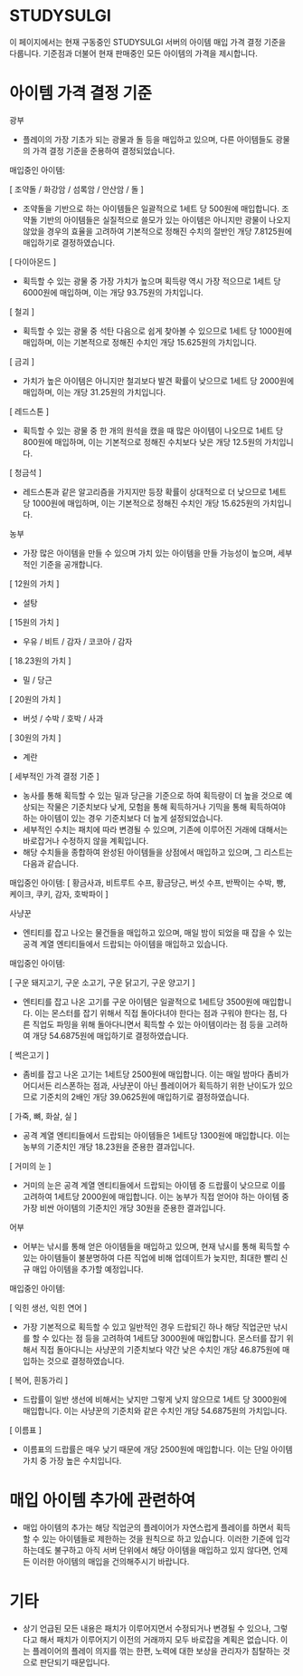# STUDYSULGI
이 페이지에서는 현재 구동중인 STUDYSULGI 서버의 아이템 매입 가격 결정 기준을 다룹니다.
기준점과 더불어 현재 판매중인 모든 아이템의 가격을 제시합니다.

# 아이템 가격 결정 기준

광부
- 플레이의 가장 기초가 되는 광물과 돌 등을 매입하고 있으며, 다른 아이템들도 광물의 가격 결정 기준을 준용하여 결정되었습니다.

매입중인 아이템:

[ 조약돌 / 화강암 / 섬록암 / 안산암 / 돌 ]

- 조약돌을 기반으로 하는 아이템들은 일괄적으로 1세트 당 500원에 매입합니다. 조약돌 기반의 아이템들은 실질적으로 쓸모가 있는 아이템은 아니지만 광물이 나오지 않았을 경우의 효율을 고려하여 기본적으로 정해진 수치의 절반인 개당 7.8125원에 매입하기로 결정하였습니다.

[ 다이아몬드 ]

- 획득할 수 있는 광물 중 가장 가치가 높으며 획득량 역시 가장 적으므로 1세트 당 6000원에 매입하며, 이는 개당 93.75원의 가치입니다.

[ 철괴 ]

- 획득할 수 있는 광물 중 석탄 다음으로 쉽게 찾아볼 수 있으므로 1세트 당 1000원에 매입하며, 이는 기본적으로 정해진 수치인 개당 15.625원의 가치입니다.

[ 금괴 ]

- 가치가 높은 아이템은 아니지만 철괴보다 발견 확률이 낮으므로 1세트 당 2000원에 매입하며, 이는 개당 31.25원의 가치입니다.

[ 레드스톤 ]

- 획득할 수 있는 광물 중 한 개의 원석을 캤을 때 많은 아이템이 나오므로 1세트 당 800원에 매입하며, 이는 기본적으로 정해진 수치보다 낮은 개당 12.5원의 가치입니다.

[ 청금석 ]

- 레드스톤과 같은 알고리즘을 가지지만 등장 확률이 상대적으로 더 낮으므로 1세트 당 1000원에 매입하며, 이는 기본적으로 정해진 수치인 개당 15.625원의 가치입니다.

농부
- 가장 많은 아이템을 만들 수 있으며 가치 있는 아이템을 만들 가능성이 높으며, 세부적인 기준을 공개합니다.

[ 12원의 가치 ]

- 설탕

[ 15원의 가치 ]

- 우유 / 비트 / 감자 / 코코아 / 감자

[ 18.23원의 가치 ]

- 밀 / 당근
  
[ 20원의 가치 ]

- 버섯 / 수박 / 호박 / 사과

[ 30원의 가치 ]
- 계란

[ 세부적인 가격 결정 기준 ]

- 농사를 통해 획득할 수 있는 밀과 당근을 기준으로 하여 획득량이 더 높을 것으로 예상되는 작물은 기준치보다 낮게, 모험을 통해 획득하거나 기믹을 통해 획득하여야 하는 아이템이 있는 경우 기준치보다 더 높게 설정되었습니다.
- 세부적인 수치는 패치에 따라 변경될 수 있으며, 기존에 이루어진 거래에 대해서는 바로잡거나 수정하지 않을 계획입니다.
- 해당 수치들을 종합하여 완성된 아이템들을 상점에서 매입하고 있으며, 그 리스트는 다음과 같습니다.

매입중인 아이템:
[ 황금사과, 비트루트 수프, 황금당근, 버섯 수프, 반짝이는 수박, 빵, 케이크, 쿠키, 감자, 호박파이 ]

사냥꾼
- 엔티티를 잡고 나오는 물건들을 매입하고 있으며, 매일 밤이 되었을 때 잡을 수 있는 공격 계열 엔티티들에서 드랍되는 아이템을 매입하고 있습니다.

매입중인 아이템:

[ 구운 돼지고기, 구운 소고기, 구운 닭고기, 구운 양고기 ]

- 엔티티를 잡고 나온 고기를 구운 아이템은 일괄적으로 1세트당 3500원에 매입합니다. 이는 몬스터를 잡기 위해서 직접 돌아다녀야 한다는 점과 구워야 한다는 점, 다른 직업도 파밍을 위해 돌아다니면서 획득할 수 있는 아이템이라는 점 등을 고려하여 개당 54.6875원에 매입하기로 결정하였습니다.

[ 썩은고기 ]

- 좀비를 잡고 나온 고기는 1세트당 2500원에 매입합니다. 이는 매일 밤마다 좀비가 어디서든 리스폰하는 점과, 사냥꾼이 아닌 플레이어가 획득하기 위한 난이도가 있으므로 기준치의 2배인 개당 39.0625원에 매입하기로 결정하였습니다.

[ 가죽, 뼈, 화살, 실 ]

- 공격 계열 엔티티들에서 드랍되는 아이템들은 1세트당 1300원에 매입합니다. 이는 농부의 기준치인 개당 18.23원을 준용한 결과입니다.

[ 거미의 눈 ]

- 거미의 눈은 공격 계열 엔티티들에서 드랍되는 아이템 중 드랍률이 낮으므로 이를 고려하여 1세트당 2000원에 매입합니다. 이는 농부가 직접 얻어야 하는 아이템 중 가장 비싼 아이템의 기준치인 개당 30원을 준용한 결과입니다.

어부
- 어부는 낚시를 통해 얻은 아이템들을 매입하고 있으며, 현재 낚시를 통해 획득할 수 있는 아이템들이 불분명하여 다른 직업에 비해 업데이트가 늦지만, 최대한 빨리 신규 매입 아이템을 추가할 예정입니다.

매입중인 아이템:

[ 익힌 생선, 익힌 연어 ]

- 가장 기본적으로 획득할 수 있고 일반적인 경우 드랍되긴 하나 해당 직업군만 낚시를 할 수 있다는 점 등을 고려하여 1세트당 3000원에 매입합니다. 몬스터를 잡기 위해서 직접 돌아다니는 사냥꾼의 기준치보다 약간 낮은 수치인 개당 46.875원에 매입하는 것으로 결정하였습니다.

[ 복어, 흰동가리 ]

- 드랍률이 일반 생선에 비해서는 낮지만 그렇게 낮지 않으므로 1세트 당 3000원에 매입합니다. 이는 사냥꾼의 기준치와 같은 수치인 개당 54.6875원의 가치입니다.

[ 이름표 ]

- 이름표의 드랍률은 매우 낮기 때문에 개당 2500원에 매입합니다. 이는 단일 아이템 가치 중 가장 높은 수치입니다.

# 매입 아이템 추가에 관련하여

- 매입 아이템의 추가는 해당 직업군의 플레이어가 자연스럽게 플레이를 하면서 획득할 수 있는 아이템들로 제한하는 것을 원칙으로 하고 있습니다. 이러한 기준에 입각하는데도 불구하고 아직 서버 단위에서 해당 아이템을 매입하고 있지 않다면, 언제든 이러한 아이템의 매입을 건의해주시기 바랍니다.

# 기타

- 상기 언급된 모든 내용은 패치가 이루어지면서 수정되거나 변경될 수 있으나, 그렇다고 해서 패치가 이루어지기 이전의 거래까지 모두 바로잡을 계획은 없습니다. 이는 플레이어의 플레이 의지를 꺾는 한편, 노력에 대한 보상을 관리자가 침탈하는 것으로 판단되기 때문입니다.

